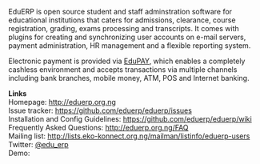 EduERP is open source student and staff adminstration software for educational institutions that caters for admissions, clearance, course registration,  grading, exams processing and transcripts.   It comes with plugins for creating and synchronizing user accounts on e-mail servers, payment administration, HR management and a flexible reporting system.

Electronic payment is provided via [EduPAY](http://www.edupay.com.ng), which enables a completely cashless environment and accepts transactions via multiple channels including bank branches, mobile money, ATM, POS and Internet banking.

**Links**  
Homepage: http://eduerp.org.ng  
Issue tracker: https://github.com/eduerp/eduerp/issues  
Installation and Config Guidelines: https://github.com/eduerp/eduerp/wiki  
Frequently Asked Questions: http://eduerp.org.ng/FAQ  
Mailing list: http://lists.eko-konnect.org.ng/mailman/listinfo/eduerp-users  
Twitter: [@edu_erp](https://twitter.com/edu_erp)  
Demo: 
